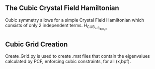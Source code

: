 ## The Cubic Crystal Field Hamiltonian
Cubic symmetry allows for a simple Crystal Field Hamiltonian which consists of only 2 independent terms.
H<sub>CUB<sub>= B<sub>4(O<sub>4<sup>0)

## Cubic Grid Creation
Create_Grid.py is used to create .mat files that contain the eigenvalues calculated by PCF, enforcing cubic constraints, for all (x,bpf).
